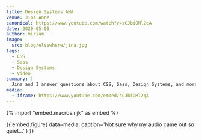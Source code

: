 ```yaml
---
title: Design Systems AMA
venue: Jina Anne
canonical: https://www.youtube.com/watch?v=sCJbiOMl2qA
date: 2020-05-05
author: miriam
image:
  src: blog/elsewhere/jina.jpg
tags:
  - CSS
  - Sass
  - Design Systems
  - Video
summary: |
  Jina and I answer questions about CSS, Sass, Design Systems, and more!
media:
  - iframe: https://www.youtube.com/embed/sCJbiOMl2qA
---
```


{% import "embed.macros.njk" as embed %}

{{ embed.figure(
  data=media,
  caption='Not sure why my audio came out so quiet…'
) }}

